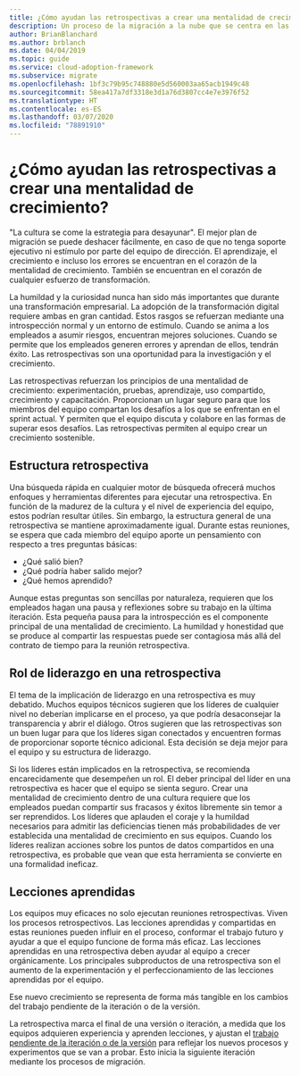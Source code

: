 ```yaml
---
title: ¿Cómo ayudan las retrospectivas a crear una mentalidad de crecimiento?
description: Un proceso de la migración a la nube que se centra en las tareas de migración de cargas de trabajo.
author: BrianBlanchard
ms.author: brblanch
ms.date: 04/04/2019
ms.topic: guide
ms.service: cloud-adoption-framework
ms.subservice: migrate
ms.openlocfilehash: 1bf3c79b95c748880e5d560003aa65acb1949c48
ms.sourcegitcommit: 58ea417a7df3318e3d1a76d3807cc4e7e3976f52
ms.translationtype: HT
ms.contentlocale: es-ES
ms.lasthandoff: 03/07/2020
ms.locfileid: "78891910"
---
```

<!-- markdownlint-disable MD026 -->

# <a name="how-do-retrospectives-help-build-a-growth-mindset"></a>¿Cómo ayudan las retrospectivas a crear una mentalidad de crecimiento?

"La cultura se come la estrategia para desayunar". El mejor plan de migración se puede deshacer fácilmente, en caso de que no tenga soporte ejecutivo ni estímulo por parte del equipo de dirección. El aprendizaje, el crecimiento e incluso los errores se encuentran en el corazón de la mentalidad de crecimiento. También se encuentran en el corazón de cualquier esfuerzo de transformación.

La humildad y la curiosidad nunca han sido más importantes que durante una transformación empresarial. La adopción de la transformación digital requiere ambas en gran cantidad. Estos rasgos se refuerzan mediante una introspección normal y un entorno de estímulo. Cuando se anima a los empleados a asumir riesgos, encuentran mejores soluciones. Cuando se permite que los empleados generen errores y aprendan de ellos, tendrán éxito. Las retrospectivas son una oportunidad para la investigación y el crecimiento.

Las retrospectivas refuerzan los principios de una mentalidad de crecimiento: experimentación, pruebas, aprendizaje, uso compartido, crecimiento y capacitación. Proporcionan un lugar seguro para que los miembros del equipo compartan los desafíos a los que se enfrentan en el sprint actual. Y permiten que el equipo discuta y colabore en las formas de superar esos desafíos. Las retrospectivas permiten al equipo crear un crecimiento sostenible.

## <a name="retrospective-structure"></a>Estructura retrospectiva

Una búsqueda rápida en cualquier motor de búsqueda ofrecerá muchos enfoques y herramientas diferentes para ejecutar una retrospectiva. En función de la madurez de la cultura y el nivel de experiencia del equipo, estos podrían resultar útiles. Sin embargo, la estructura general de una retrospectiva se mantiene aproximadamente igual. Durante estas reuniones, se espera que cada miembro del equipo aporte un pensamiento con respecto a tres preguntas básicas:

- ¿Qué salió bien?
- ¿Qué podría haber salido mejor?
- ¿Qué hemos aprendido?

Aunque estas preguntas son sencillas por naturaleza, requieren que los empleados hagan una pausa y reflexiones sobre su trabajo en la última iteración. Esta pequeña pausa para la introspección es el componente principal de una mentalidad de crecimiento. La humildad y honestidad que se produce al compartir las respuestas puede ser contagiosa más allá del contrato de tiempo para la reunión retrospectiva.

## <a name="leaderships-role-in-a-retrospective"></a>Rol de liderazgo en una retrospectiva

El tema de la implicación de liderazgo en una retrospectiva es muy debatido. Muchos equipos técnicos sugieren que los líderes de cualquier nivel no deberían implicarse en el proceso, ya que podría desaconsejar la transparencia y abrir el diálogo. Otros sugieren que las retrospectivas son un buen lugar para que los líderes sigan conectados y encuentren formas de proporcionar soporte técnico adicional. Esta decisión se deja mejor para el equipo y su estructura de liderazgo.

Si los líderes están implicados en la retrospectiva, se recomienda encarecidamente que desempeñen un rol. El deber principal del líder en una retrospectiva es hacer que el equipo se sienta seguro. Crear una mentalidad de crecimiento dentro de una cultura requiere que los empleados puedan compartir sus fracasos y éxitos libremente sin temor a ser reprendidos. Los líderes que aplauden el coraje y la humildad necesarios para admitir las deficiencias tienen más probabilidades de ver establecida una mentalidad de crecimiento en sus equipos. Cuando los líderes realizan acciones sobre los puntos de datos compartidos en una retrospectiva, es probable que vean que esta herramienta se convierte en una formalidad ineficaz.

## <a name="lessons-learned"></a>Lecciones aprendidas

Los equipos muy eficaces no solo ejecutan reuniones retrospectivas. Viven los procesos retrospectivos. Las lecciones aprendidas y compartidas en estas reuniones pueden influir en el proceso, conformar el trabajo futuro y ayudar a que el equipo funcione de forma más eficaz. Las lecciones aprendidas en una retrospectiva deben ayudar al equipo a crecer orgánicamente. Los principales subproductos de una retrospectiva son el aumento de la experimentación y el perfeccionamiento de las lecciones aprendidas por el equipo.

Ese nuevo crecimiento se representa de forma más tangible en los cambios del trabajo pendiente de la iteración o de la versión.

La retrospectiva marca el final de una versión o iteración, a medida que los equipos adquieren experiencia y aprenden lecciones, y ajustan el [trabajo pendiente de la iteración o de la versión](../assess/release-iteration-backlog.md) para reflejar los nuevos procesos y experimentos que se van a probar. Esto inicia la siguiente iteración mediante los procesos de migración.
